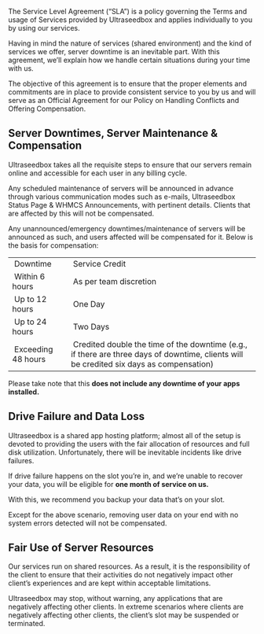 The Service Level Agreement (“SLA”) is a policy governing the Terms and usage of Services provided by Ultraseedbox and applies individually to you by using our services.

Having in mind the nature of services (shared environment) and the kind of services we offer, server downtime is an inevitable part. With this agreement, we’ll explain how we handle certain situations during your time with us.

The objective of this agreement is to ensure that the proper elements and commitments are in place to provide consistent service to you by us and will serve as an Official Agreement for our Policy on Handling Conflicts and Offering Compensation.

## Server Downtimes, Server Maintenance & Compensation

Ultraseedbox takes all the requisite steps to ensure that our servers remain online and accessible for each user in any billing cycle. 

Any scheduled maintenance of servers will be announced in advance through various communication modes such as e-mails, Ultraseedbox Status Page & WHMCS Announcements, with pertinent details. Clients that are affected by this will not be compensated.

Any unannounced/emergency downtimes/maintenance of servers will be announced as such, and users affected will be compensated for it. Below is the basis for compensation:

<style>
table.center {
  margin-left: auto; 
  margin-right: auto;
}
</style>
<table class="center">
<tbody>
<tr>
<td>&nbsp;Downtime</td>
<td>&nbsp;Service Credit</td>
</tr>
<tr>
<td>&nbsp;Within 6 hours</td>
<td>&nbsp;As per team discretion</td>
</tr>
<tr>
<td>&nbsp;Up to 12 hours</td>
<td>&nbsp;One Day</td>
</tr>
<tr>
<td>&nbsp;Up to 24 hours</td>
<td>&nbsp;Two Days</td>
</tr>
<tr>
<td>&nbsp;Exceeding 48 hours</td>
<td>&nbsp;Credited double the time of the downtime (e.g., if there are three days of downtime, clients will be credited six days as compensation)</td>
</tr>
</tbody>
</table>

Please take note that this **does not include any downtime of your apps installed.**

## Drive Failure and Data Loss

Ultraseedbox is a shared app hosting platform; almost all of the setup is devoted to providing the users with the fair allocation of resources and full disk utilization. Unfortunately, there will be inevitable incidents like drive failures.

If drive failure happens on the slot you’re in, and we’re unable to recover your data, you will be eligible for **one month of service on us.**

With this, we recommend you backup your data that’s on your slot.

Except for the above scenario, removing user data on your end with no system errors detected will not be compensated.

## Fair Use of Server Resources

Our services run on shared resources. As a result, it is the responsibility of the client to ensure that their activities do not negatively impact other client’s experiences and are kept within acceptable limitations.

Ultraseedbox may stop, without warning, any applications that are negatively affecting other clients. In extreme scenarios where clients are negatively affecting other clients, the client’s slot may be suspended or terminated.